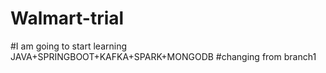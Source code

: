 # Walmart-trial
#I am going to start learning JAVA+SPRINGBOOT+KAFKA+SPARK+MONGODB
#changing from branch1